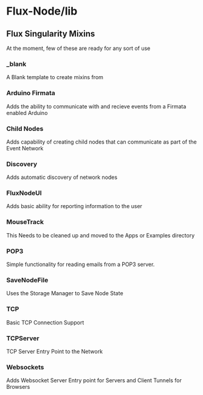 Flux-Node/lib
=========

Flux Singularity Mixins
---------

At the moment, few of these are ready for any sort of use

### _blank

A Blank template to create mixins from

### Arduino Firmata

Adds the ability to communicate with and recieve events from a Firmata enabled Arduino

### Child Nodes

Adds capability of creating child nodes that can communicate as part of the Event Network

### Discovery

Adds automatic discovery of network nodes

### FluxNodeUI

Adds basic ability for reporting information to the user

### MouseTrack

This Needs to be cleaned up and moved to the Apps or Examples directory

### POP3

Simple functionality for reading emails from a POP3 server.

### SaveNodeFile

Uses the Storage Manager to Save Node State

### TCP

Basic TCP Connection Support

### TCPServer

TCP Server Entry Point to the Network

### Websockets

Adds Websocket Server Entry point for Servers and Client Tunnels for Browsers